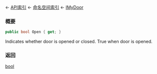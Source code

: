 ← [API索引](Api-Index) ← [命名空间索引](Namespace-Index) ← [IMyDoor](Sandbox.ModAPI.Ingame.IMyDoor)

### 概要

```csharp
public bool Open { get; }
```

Indicates whether door is opened or closed. True when door is opened.

### 返回

[bool](https://docs.microsoft.com/en-us/dotnet/api/System.Boolean?view=netframework-4.6)

